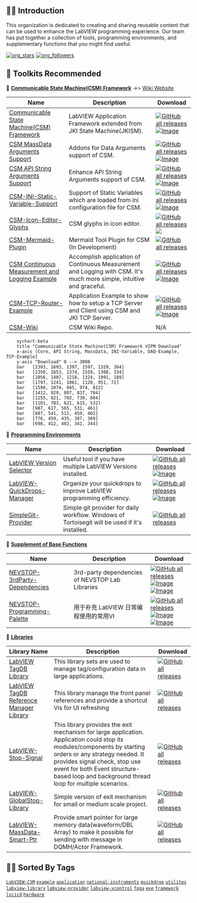 🙋‍♀️ **Introduction**
--------------------

This organization is dedicated to creating and sharing reusable content that can be used to enhance the LabVIEW programming experience. Our team has put together a collection of tools, programming environments, and supplementary functions that you might find useful.

[![org_stars](https://shields.io/github/stars/NEVSTOP-LAB)](https://github.com/orgs/NEVSTOP-LAB/repositories?q=sort%3Astars)
[![org_followers](https://img.shields.io/github/followers/NEVSTOP-LAB)](https://github.com/orgs/NEVSTOP-LAB/followers)


🧙 **Toolkits Recommended**
--------------------

🧙 **[Communicable State Machine(CSM) Framework](https://github.com/search?q=topic%3Alabview-csm+org%3ANEVSTOP-LAB&type=Repositories)** ->> [Wiki Website](https://nevstop-lab.github.io/CSM-Wiki/)

| Name | Description |Download|
|------|-------------|-------------|
| [Communicable State Machine(CSM) Framework](https://github.com/NEVSTOP-LAB/Communicable-State-Machine) | LabVIEW Application Framework extended from JKI State Machine(JKISM). |  [![GitHub all releases](https://img.shields.io/github/downloads/NEVSTOP-LAB/Communicable-State-Machine/total)](https://github.com/NEVSTOP-LAB/Communicable-State-Machine/releases) <br> [![Image](https://www.vipm.io/package/nevstop_lib_communicable_state_machine/badge.svg?metric=installs)](https://www.vipm.io/package/nevstop_lib_communicable_state_machine/)|
| [CSM MassData Arguments Support](https://github.com/NEVSTOP-LAB/CSM-MassData-Parameter-Support) | Addons for Data Arguments support of CSM. | [![GitHub all releases](https://img.shields.io/github/downloads/NEVSTOP-LAB/CSM-MassData-Parameter-Support/total)](https://github.com/NEVSTOP-LAB/CSM-MassData-Parameter-Support/releases) <br> [![Image](https://www.vipm.io/package/nevstop_lib_csm_massdata_parameter_support/badge.svg?metric=installs)](https://www.vipm.io/package/nevstop_lib_csm_massdata_parameter_support/)|
| [CSM API String Arguments Support](https://github.com/NEVSTOP-LAB/CSM-API-String-Arugments-Support) | Enhance API String Arguments support of CSM. | [![GitHub all releases](https://img.shields.io/github/downloads/NEVSTOP-LAB/CSM-API-String-Arugments-Support/total)](https://github.com/NEVSTOP-LAB/CSM-API-String-Arugments-Support/releases) <br> [![Image](https://www.vipm.io/package/nevstop_lib_csm_api_string_arguments_support/badge.svg?metric=installs)](https://www.vipm.io/package/nevstop_lib_csm_api_string_arguments_support/)|
| [CSM-INI-Static-Variable-Support](https://github.com/NEVSTOP-LAB/CSM-INI-Static-Variable-Support) | Support of Static Variables which are loaded from ini configuration file for CSM. | [![GitHub all releases](https://img.shields.io/github/downloads/NEVSTOP-LAB/CSM-INI-Static-Variable-Support/total)](https://github.com/NEVSTOP-LAB/CSM-INI-Static-Variable-Support/releases) <br> [![Image](https://www.vipm.io/package/nevstop_lib_csm_ini_static_variable_support/badge.svg?metric=installs)](https://www.vipm.io/package/nevstop_lib_csm_ini_static_variable_support/)|
| [CSM-Icon-Editor-Glyphs](https://github.com/NEVSTOP-LAB/CSM-Icon-Editor-Glyphs) | CSM glyphs in icon editor. | [![GitHub all releases](https://img.shields.io/github/downloads/NEVSTOP-LAB/CSM-Icon-Editor-Glyphs/total)](https://github.com/NEVSTOP-LAB/CSM-Icon-Editor-Glyphs/releases) <br> <a href="https://www.vipm.io/package/nevstop_lib_csm_icon_editor_glyphs/"> <img src="https://www.vipm.io/package/nevstop_lib_csm_icon_editor_glyphs/badge.svg?metric=installs"></a> |
| [CSM-Mermaid-Plugin](https://github.com/NEVSTOP-LAB/CSM-Mermaid-Plugin) | Mermaid Tool Plugin for CSM (In Development) |  [![GitHub all releases](https://img.shields.io/github/downloads/NEVSTOP-LAB/CSM-Icon-Editor-Glyphs/total)](https://github.com/NEVSTOP-LAB/CSM-Mermaid-Plugin/releases) <br>  |
| [CSM Continuous Measurement and Logging Example](https://github.com/NEVSTOP-LAB/CSM-Continuous-Meausrement-and-Logging) | Accomplish application of Continuous Measurement and Logging with CSM. It's much more simple, intuitive and graceful. | [![GitHub all releases](https://img.shields.io/github/downloads/NEVSTOP-LAB/CSM-Continuous-Meausrement-and-Logging/total)](https://github.com/NEVSTOP-LAB/CSM-Continuous-Meausrement-and-Logging/releases) <br> [![Image](https://www.vipm.io/package/nevstop_lib_csm_continuous_meausrement_and_logging_example/badge.svg?metric=installs)](https://www.vipm.io/package/nevstop_lib_csm_continuous_meausrement_and_logging_example/) |
| [CSM-TCP-Router-Example](https://github.com/NEVSTOP-LAB/CSM-TCP-Router-App) | Application Example to show how to setup a TCP Server and Client using CSM and JKI TCP Server. |[![GitHub all releases](https://img.shields.io/github/downloads/NEVSTOP-LAB/CSM-TCP-Router-App/total)](https://github.com/NEVSTOP-LAB/CSM-TCP-Router-App/releases) <br> [![Image](https://www.vipm.io/package/nevstop_lib_csm_tcp_router_example/badge.svg?metric=installs)](https://www.vipm.io/package/nevstop_lib_csm_tcp_router_example/) |
| [CSM-Wiki](https://github.com/NEVSTOP-LAB/CSM-Wiki) | CSM Wiki Repo. | N/A |

<!---
| [CSM Array Arguments Support](https://github.com/NEVSTOP-LAB/CSM-Array-Parameter-Support) | Addons for Array Arguments support of CSM. | [![GitHub all releases](https://img.shields.io/github/downloads/NEVSTOP-LAB/CSM-Array-Parameter-Support/total)](https://github.com/NEVSTOP-LAB/CSM-Array-Parameter-Support/releases) |
--->

```mermaid
    xychart-beta
    title "Communicable State Machine(CSM) Framework VIPM Download"
    x-axis [Core, API String, MassData, INI-Variable, DAQ-Example, TCP-Example]
    y-axis "Download" 0 --> 3000
    bar   [2393, 1693, 1397, 1597, 1329, 364]
    bar   [2350, 1653, 1374, 1559, 1308, 334]
    bar   [2056, 1407, 1218, 1324, 1091, 189]
    bar   [1797, 1241, 1061, 1128, 951, 72]
    bar   [1590, 1074, 945, 974, 813]
    bar   [1412, 929, 807, 837, 704]
    bar   [1255, 821, 703, 730, 604]
    bar   [1101, 703, 621, 615, 532]
    bar   [987, 617, 565, 531, 461]
    bar   [887, 541, 512, 459, 402]
    bar   [776, 459, 435, 387, 369]
    bar   [698, 412, 402, 341, 344]
```


🧙 **[Programming Environments](https://github.com/search?q=topic%3Aenvironments+org%3ANEVSTOP-LAB&type=Repositories)**

| Name | Description                                                                                      |Download|
|--------------------------|--------------------------------------------------------------------------------------------------|-------------|
| [LabVIEW Version Selector](https://github.com/NEVSTOP-LAB/LabVIEW-Version-Selector) | Useful tool if you have multiple LabVIEW Versions installed. |[![GitHub all releases](https://img.shields.io/github/downloads/NEVSTOP-LAB/LabVIEW-Version-Selector/total)](https://github.com/NEVSTOP-LAB/LabVIEW-Version-Selector/releases) <br> [![Image](https://www.vipm.io/package/labview_version_selector/badge.svg?metric=installs)](https://www.vipm.io/package/labview_version_selector/)|
| [LabVIEW-QuickDrops-Manager](https://github.com/NEVSTOP-LAB/LabVIEW-QuickDrops-Manager) | Organize your quickdrops to improve LabVIEW programming efficiency. |[![GitHub all releases](https://img.shields.io/github/downloads/NEVSTOP-LAB/LabVIEW-QuickDrops-Manager/total)](https://github.com/NEVSTOP-LAB/LabVIEW-QuickDrops-Manager/releases) <br> [![Image](https://www.vipm.io/package/labview_quickdrops_manager/badge.svg?metric=installs)](https://www.vipm.io/package/labview_quickdrops_manager/)|
| [SimpleGit-Provider](https://github.com/NEVSTOP-LAB/SimpleGit-Provider) | Simple git provider for daily workflow. Windows of Tortoisegit will be used if it's installed. | [![GitHub all releases](https://img.shields.io/github/downloads/NEVSTOP-LAB/SimpleGit-Provider/total)](https://github.com/NEVSTOP-LAB/SimpleGit-Provider/releases) |


🧙 **[Supplement of Base Functions](https://github.com/search?q=topic%3Abase-function+org%3ANEVSTOP-LAB&type=Repositories)**

| Name | Description | Download |
|------|-------------|----------|
| [NEVSTOP-3rdParty-Dependencies](https://github.com/NEVSTOP-LAB/NEVSTOP-3rdParty-Dependencies) | 3rd-party dependencies of NEVSTOP Lab Libraries | [![GitHub all releases](https://img.shields.io/github/downloads/NEVSTOP-LAB/NEVSTOP-3rdParty-Dependencies/total)](https://github.com/NEVSTOP-LAB/NEVSTOP-3rdParty-Dependencies/releases) <br> [![Image](https://www.vipm.io/package/nevstop_3rdparty_dependencies/badge.svg?metric=installs)](https://www.vipm.io/package/nevstop_3rdparty_dependencies/) <br> [![Image](https://www.vipm.io/package/nevstop_3rdparty_dependencies/badge.svg?metric=stars)](https://www.vipm.io/package/nevstop_3rdparty_dependencies/)|
| [NEVSTOP-Programming-Palette](https://github.com/NEVSTOP-LAB/NEVSTOP-Programming-Palette) | 用于补充 LabVIEW 日常编程使用的常用VI |  [![GitHub all releases](https://img.shields.io/github/downloads/NEVSTOP-LAB/NEVSTOP-Programming-Palette/total)](https://github.com/NEVSTOP-LAB/NEVSTOP-Programming-Palette/releases) <br>[![Image](https://www.vipm.io/package/nevstop_programming_palette/badge.svg?metric=installs)](https://www.vipm.io/package/nevstop_programming_palette/) <br>[![Image](https://www.vipm.io/package/nevstop_programming_palette/badge.svg?metric=stars)](https://www.vipm.io/package/nevstop_programming_palette/)|

🧙 **[Libraries](https://github.com/search?q=topic%3Aframework+org%3ANEVSTOP-LAB+fork%3Atrue&type=repositories)**

| Library Name | Description | Download|
| --- | --- |--- |
| [LabVIEW TagDB Library](https://github.com/NEVSTOP-LAB/LabVIEW-TagDB) | This library sets are used to manage tag/configuration data in large applications. |  [![GitHub all releases](https://img.shields.io/github/downloads/NEVSTOP-LAB/LabVIEW-TagDB/total)](https://github.com/NEVSTOP-LAB/LabVIEW-TagDB/releases) |
| [LabVIEW TagDB Reference Manager Library](https://github.com/NEVSTOP-LAB/LabVIEW-TagDB-RefMgr) | This library manage the front panel references and provide a shortcut Vis for UI refreshing | [![GitHub all releases](https://img.shields.io/github/downloads/NEVSTOP-LAB/LabVIEW-TagDB-RefMgr/total)](https://github.com/NEVSTOP-LAB/LabVIEW-TagDB-RefMgr/releases) |
| [LabVIEW-Stop-Signal](https://github.com/NEVSTOP-LAB/LabVIEW-Stop-Signal) | This library provides the exit mechanism for large application. Application could stop its modules/components by starting orders or any strategy needed. It provides signal check, stop use event for both Event structure-based loop and background thread loop for multiple scenarios. | [![GitHub all releases](https://img.shields.io/github/downloads/NEVSTOP-LAB/LabVIEW-Stop-Signal/total)](https://github.com/NEVSTOP-LAB/LabVIEW-Stop-Signal/releases) |
| [LabVIEW-GlobalStop-Library](https://github.com/NEVSTOP-LAB/LabVIEW-GlobalStop-Library) | Simple version of exit mechanism for small or medium scale project. | [![GitHub all releases](https://img.shields.io/github/downloads/NEVSTOP-LAB/LabVIEW-GlobalStop-Library/total)](https://github.com/NEVSTOP-LAB/LabVIEW-GlobalStop-Library/releases) |
| [LabVIEW-MassData-Smart-Ptr](https://github.com/NEVSTOP-LAB/LabVIEW-MassData-Smart-Ptr) | Provide smart pointer for large memory data(waveform/DBL Array) to make it possible for sending with message in DQMH/Actor Framework. | [![GitHub all releases](https://img.shields.io/github/downloads/NEVSTOP-LAB/LabVIEW-MassData-Smart-Ptr/total)](https://github.com/NEVSTOP-LAB/LabVIEW-MassData-Smart-Ptr/releases) |

👩‍💻 **Sorted By Tags**
--------------------
[`LabVIEW-CSM`](https://github.com/search?q=topic%3Alabview-csm+org%3ANEVSTOP-LAB&type=Repositories)
[`example`](https://github.com/search?q=topic%3Aexample+org%3ANEVSTOP-LAB&type=Repositories)
[`application`](https://github.com/search?q=topic%3Aapplication+org%3ANEVSTOP-LAB&type=Repositories)
[`national-instruments`](https://github.com/search?q=topic%3Anational-instruments+org%3ANEVSTOP-LAB&type=Repositories)
[`quickdrop`](https://github.com/search?q=topic%3Aquickdrop+org%3ANEVSTOP-LAB&type=Repositories)
[`utilites`](https://github.com/search?q=topic%3Autilites+org%3ANEVSTOP-LAB&type=Repositories)
[`labview-library`](https://github.com/search?q=topic%3Alabview-library+org%3ANEVSTOP-LAB+fork%3Atrue&type=repositories)
[`labview-provider`](https://github.com/search?q=topic%3Alabview-provider+org%3ANEVSTOP-LAB+fork%3Atrue&type=repositories)
[`labview-xcontrol`](https://github.com/search?q=topic%3Alabview-xcontrol+org%3ANEVSTOP-LAB+fork%3Atrue&type=repositories)
[`fpga`](https://github.com/search?q=topic%3Afpga+org%3ANEVSTOP-LAB+fork%3Atrue&type=repositories)
[`exe`](https://github.com/search?q=topic%3Aexe+org%3ANEVSTOP-LAB+fork%3Atrue&type=repositories)
[`framework`](https://github.com/search?q=topic%3Aframework+org%3ANEVSTOP-LAB+fork%3Atrue&type=repositories)
[`lvcicd`](https://github.com/search?q=topic%3Alvcicd+org%3ANEVSTOP-LAB+fork%3Atrue&type=repositories)
[`hardware`](https://github.com/search?q=topic%3Ahardware+org%3ANEVSTOP-LAB&type=Repositories)

<!--

**Here are some ideas to get you started:**

🙋‍♀️ A short introduction - what is your organization all about?
🌈 Contribution guidelines - how can the community get involved?
🍿 Fun facts - what does your team eat for breakfast?
🧙 Remember, you can do mighty things with the power of [Markdown](https://docs.github.com/github/writing-on-github/getting-started-with-writing-and-formatting-on-github/basic-writing-and-formatting-syntax)
-->
